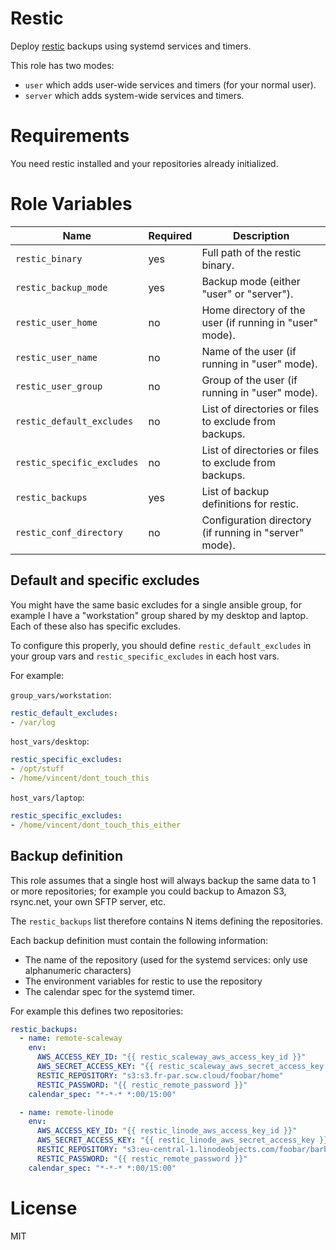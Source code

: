 # Restic

Deploy [restic](https://restic.net/) backups using systemd services and timers.

This role has two modes:
* `user` which adds user-wide services and timers (for your normal user).
* `server` which adds system-wide services and timers.

# Requirements

You need restic installed and your repositories already initialized.

# Role Variables

| Name                          | Required | Description
| --------------                | -------- | -----------------------------------
| `restic_binary`               | yes      | Full path of the restic binary.
| `restic_backup_mode`          | yes      | Backup mode (either "user" or "server").
| `restic_user_home`            | no       | Home directory of the user (if running in "user" mode).
| `restic_user_name`            | no       | Name of the user (if running in "user" mode).
| `restic_user_group`           | no       | Group of the user (if running in "user" mode).
| `restic_default_excludes`     | no       | List of directories or files to exclude from backups.
| `restic_specific_excludes`    | no       | List of directories or files to exclude from backups.
| `restic_backups`              | yes      | List of backup definitions for restic.
| `restic_conf_directory`       | no       | Configuration directory (if running in "server" mode).

## Default and specific excludes

You might have the same basic excludes for a single ansible group, for example I have a "workstation" group
shared by my desktop and laptop. Each of these also has specific excludes.

To configure this properly, you should define `restic_default_excludes` in your group vars and `restic_specific_excludes` in each host vars.

For example:

`group_vars/workstation`:
```yaml
restic_default_excludes:
- /var/log
```
`host_vars/desktop`:
```yaml
restic_specific_excludes:
- /opt/stuff
- /home/vincent/dont_touch_this
```
`host_vars/laptop`:
```yaml
restic_specific_excludes:
- /home/vincent/dont_touch_this_either
```

## Backup definition

This role assumes that a single host will always backup the same data to 1 or more repositories; for example you could backup
to Amazon S3, rsync.net, your own SFTP server, etc.

The `restic_backups` list therefore contains N items defining the repositories.

Each backup definition must contain the following information:
* The name of the repository (used for the systemd services: only use alphanumeric characters)
* The environment variables for restic to use the repository
* The calendar spec for the systemd timer.

For example this defines two repositories:

```yaml
restic_backups:
  - name: remote-scaleway
    env:
      AWS_ACCESS_KEY_ID: "{{ restic_scaleway_aws_access_key_id }}"
      AWS_SECRET_ACCESS_KEY: "{{ restic_scaleway_aws_secret_access_key }}"
      RESTIC_REPOSITORY: "s3:s3.fr-par.scw.cloud/foobar/home"
      RESTIC_PASSWORD: "{{ restic_remote_password }}"
    calendar_spec: "*-*-* *:00/15:00"

  - name: remote-linode
    env:
      AWS_ACCESS_KEY_ID: "{{ restic_linode_aws_access_key_id }}"
      AWS_SECRET_ACCESS_KEY: "{{ restic_linode_aws_secret_access_key }}"
      RESTIC_REPOSITORY: "s3:eu-central-1.linodeobjects.com/foobar/barbaz"
      RESTIC_PASSWORD: "{{ restic_remote_password }}"
    calendar_spec: "*-*-* *:00/15:00"
```

# License

MIT

